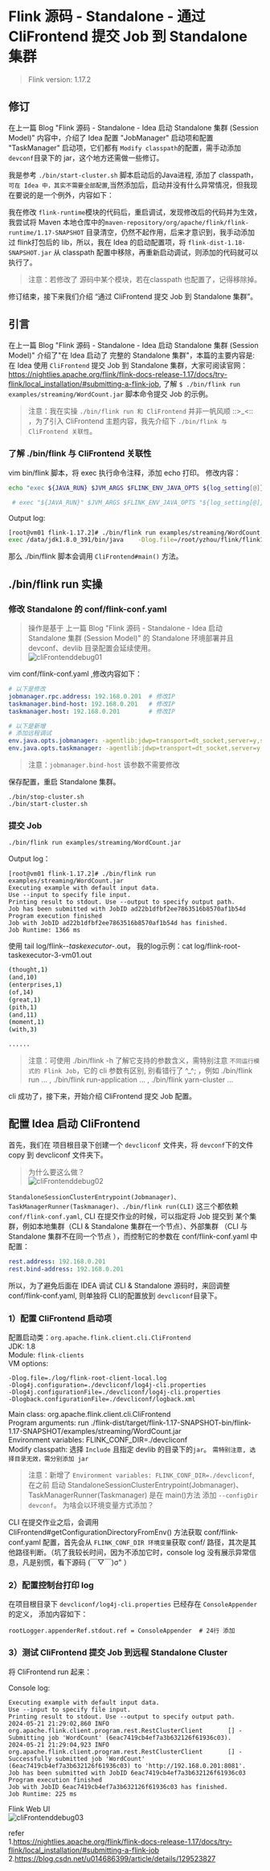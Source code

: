 # Flink 源码 - Standalone - 通过 CliFrontend 提交 Job 到 Standalone 集群   

>Flink version: 1.17.2   
 
## 修订		
在上一篇 Blog "Flink 源码 - Standalone - Idea 启动 Standalone 集群 (Session Model)" 内容中，介绍了 Idea 配置 "JobManager" 启动项和配置 "TaskManager" 启动项，它们都有 `Modify classpath`的配置，需手动添加`devconf`目录下的 jar，这个地方还需做一些修订。                   

我是参考 `./bin/start-cluster.sh` 脚本启动后的Java进程, 添加了 classpath，`可在 Idea 中，其实不需要全部配置`,当然添加后，启动并没有什么异常情况，但我现在要说的是一个例外，内容如下：                       

我在修改 `flink-runtime`模块的代码后，重启调试，发现修改后的代码并为生效，我尝试将 Maven 本地仓库中的`maven-repository/org/apache/flink/flink-runtime/1.17-SNAPSHOT` 目录清空，仍然不起作用，后来才意识到，我手动添加过 flink打包后的 lib，所以，我在 Idea 的启动配置项，将 `flink-dist-1.18-SNAPSHOT.jar` 从 classpath 配置中移除，再重新启动调试，则添加的代码就可以执行了。          

>注意：若修改了 源码中某个模块，若在classpath 也配置了，记得移除掉。                

修订结束，接下来我们介绍 “通过 CliFrontend 提交 Job 到 Standalone 集群”。              

## 引言     
在上一篇 Blog "Flink 源码 - Standalone - Idea 启动 Standalone 集群 (Session Model)" 介绍了"在 Idea 启动了 完整的 Standalone 集群"，本篇的主要内容是: 在 Idea 使用 `CliFrontend` 提交 Job 到 Standalone 集群，大家可阅读官网：https://nightlies.apache.org/flink/flink-docs-release-1.17/docs/try-flink/local_installation/#submitting-a-flink-job, 了解 `$ ./bin/flink run examples/streaming/WordCount.jar` 脚本命令提交 Job 的示例。      

>注意：我在实操 `./bin/flink run 和 CliFrontend` 并非一帆风顺 ::>_<:: ，为了引入 CliFrontend 主题内容，我先介绍下 `./bin/flink 与 CliFrontend 关联性`。           

### 了解 ./bin/flink 与 CliFrontend 关联性          
vim bin/flink 脚本，将 exec 执行命令注释，添加 echo 打印。 修改内容：                   
```bash
echo "exec ${JAVA_RUN} $JVM_ARGS $FLINK_ENV_JAVA_OPTS ${log_setting[@]} -classpath \"`manglePathList \"$CC_CLASSPATH:    $INTERNAL_HADOOP_CLASSPATHS\"`\" org.apache.flink.client.cli.CliFrontend \"$@\""

 # exec "${JAVA_RUN}" $JVM_ARGS $FLINK_ENV_JAVA_OPTS "${log_setting[@]}" -classpath "`manglePathList "$CC_CLASSPATH:$I    NTERNAL_HADOOP_CLASSPATHS"`" org.apache.flink.client.cli.CliFrontend "$@"    
```

Output log:              
```bash
[root@vm01 flink-1.17.2]# ./bin/flink run examples/streaming/WordCount.jar  
exec /data/jdk1.8.0_391/bin/java    -Dlog.file=/root/yzhou/flink/flink1172/flink-1.17.2/log/flink-root-client-vm01.log -Dlog4j.configuration=file:/root/yzhou/flink/flink1172/flink-1.17.2/conf/log4j-cli.properties -Dlog4j.configurationFile=file:/root/yzhou/flink/flink1172/flink-1.17.2/conf/log4j-cli.properties -Dlogback.configurationFile=file:/root/yzhou/flink/flink1172/flink-1.17.2/conf/logback.xml -classpath "/root/yzhou/flink/flink1172/flink-1.17.2/lib/flink-cep-1.17.2.jar:/root/yzhou/flink/flink1172/flink-1.17.2/lib/flink-connector-files-1.17.2.jar:/root/yzhou/flink/flink1172/flink-1.17.2/lib/flink-csv-1.17.2.jar:/root/yzhou/flink/flink1172/flink-1.17.2/lib/flink-json-1.17.2.jar:/root/yzhou/flink/flink1172/flink-1.17.2/lib/flink-scala_2.12-1.17.2.jar:/root/yzhou/flink/flink1172/flink-1.17.2/lib/flink-table-api-java-uber-1.17.2.jar:/root/yzhou/flink/flink1172/flink-1.17.2/lib/flink-table-planner-loader-1.17.2.jar:/root/yzhou/flink/flink1172/flink-1.17.2/lib/flink-table-runtime-1.17.2.jar:/root/yzhou/flink/flink1172/flink-1.17.2/lib/log4j-1.2-api-2.17.1.jar:/root/yzhou/flink/flink1172/flink-1.17.2/lib/log4j-api-2.17.1.jar:/root/yzhou/flink/flink1172/flink-1.17.2/lib/log4j-core-2.17.1.jar:/root/yzhou/flink/flink1172/flink-1.17.2/lib/log4j-slf4j-impl-2.17.1.jar:/root/yzhou/flink/flink1172/flink-1.17.2/lib/flink-dist-1.17.2.jar::/opt/module/hadoop-3.1.3/etc/hadoop:" org.apache.flink.client.cli.CliFrontend "run examples/streaming/WordCount.jar"  
```
那么 ./bin/flink 脚本会调用 `CliFrontend#main()` 方法。     

## ./bin/flink run 实操    

### 修改 Standalone 的 conf/flink-conf.yaml         
>操作是基于 上一篇 Blog "Flink 源码 - Standalone - Idea 启动 Standalone 集群 (Session Model)" 的 Standalone 环境部署并且 devconf、devlib 目录配置会延续使用。          
![cliFrontenddebug01](images/cliFrontenddebug01.png)     

vim conf/flink-conf.yaml ,修改内容如下：            
```yaml
# 以下是修改
jobmanager.rpc.address: 192.168.0.201  # 修改IP
taskmanager.bind-host: 192.168.0.201   # 修改IP
taskmanager.host: 192.168.0.201        # 修改IP

# 以下是新增 
# 添加远程调试  
env.java.opts.jobmanager: -agentlib:jdwp=transport=dt_socket,server=y,suspend=n,address=192.168.0.201:5007   
env.java.opts.taskmanager: -agentlib:jdwp=transport=dt_socket,server=y,suspend=n,address=192.168.0.201:5008
``` 
>注意：`jobmanager.bind-host` 该参数不需要修改          

保存配置，重启 Standalone 集群。        
```shell
./bin/stop-cluster.sh   
./bin/start-cluster.sh    
```

### 提交 Job   
```shell
./bin/flink run examples/streaming/WordCount.jar          
```

Output log：    
```shell
[root@vm01 flink-1.17.2]# ./bin/flink run examples/streaming/WordCount.jar
Executing example with default input data.
Use --input to specify file input.
Printing result to stdout. Use --output to specify output path.
Job has been submitted with JobID ad22b1dfbf2ee7863516b8570af1b54d
Program execution finished
Job with JobID ad22b1dfbf2ee7863516b8570af1b54d has finished.
Job Runtime: 1366 ms
```

使用 tail log/flink-*-taskexecutor-*.out， 我的log示例：cat log/flink-root-taskexecutor-3-vm01.out               
```bash
(thought,1)
(and,10)
(enterprises,1)
(of,14)
(great,1)
(pith,1)
(and,11)
(moment,1)
(with,3)

......
```

>注意：可使用 ./bin/flink -h 了解它支持的参数含义，需特别注意 `不同运行模式的 Flink Job`，它的 cli 参数有区别, 别看错行了 ^_^;  ，例如 ./bin/flink run ... , ./bin/flink run-application ... , ./bin/flink yarn-cluster ...     

cli 成功了，接下来，开始介绍 CliFrontend 提交 Job 配置。                  

## 配置 Idea 启动 CliFrontend    
首先，我们在 项目根目录下创建一个 `devcliconf` 文件夹，将 `devconf`下的文件 copy 到 devcliconf 文件夹下。       

>为什么要这么做？   
![cliFrontenddebug02](images/cliFrontenddebug02.png)   

`StandaloneSessionClusterEntrypoint(Jobmanager)、TaskManagerRunner(Taskmanager)、./bin/flink run(CLI)` 这三个都依赖 `conf/flink-conf.yaml`,  CLI 在提交作业的时候，可以指定将 Job 提交到 某个集群，例如本地集群（CLI & Standalone 集群在一个节点）、外部集群 （CLI 与 Standalone 集群不在同一个节点 ），而控制它的参数在 conf/flink-conf.yaml 中配置：      
```yaml  
rest.address: 192.168.0.201 
rest.bind-address: 192.168.0.201  
```

所以，为了避免后面在 IDEA 调试 CLI & Standalone 源码时，来回调整 conf/flink-conf.yaml, 则单独将 CLI的配置放到 `devcliconf`目录下。          

### 1）配置 CliFrontend 启动项    
配置启动类：`org.apache.flink.client.cli.CliFrontend`           
JDK: 1.8    
Module: `flink-clients`   
VM options:   
```shell 
-Dlog.file=./log/flink-root-client-local.log 
-Dlog4j.configuration=./devcliconf/log4j-cli.properties 
-Dlog4j.configurationFile=./devcliconf/log4j-cli.properties 
-Dlogback.configurationFile=./devcliconf/logback.xml  
```

Main class: org.apache.flink.client.cli.CliFrontend     
Program arguments:  run ./flink-dist/target/flink-1.17-SNAPSHOT-bin/flink-1.17-SNAPSHOT/examples/streaming/WordCount.jar     
Environment variables: FLINK_CONF_DIR=./devcliconf     
Modify classpath: 选择 `Include` 且指定 devlib 的目录下的`jar`。   `需特别注意, 选择目录无效，需分别添加 jar`                 

>注意：新增了 `Environment variables: FLINK_CONF_DIR=./devcliconf`, 在之前 启动 StandaloneSessionClusterEntrypoint(Jobmanager)、TaskManagerRunner(Taskmanager) 是在 main()方法 添加 `--configDir devconf`。 为啥会以环境变量方式添加？         

CLI 在提交作业之后，会调用 CliFrontend#getConfigurationDirectoryFromEnv() 方法获取 conf/flink-conf.yaml 配置，首先会从 `FLINK_CONF_DIR 环境变量`获取 conf/ 路径，其次是其他路径判断。（坑了我较长时间，因为不添加它时，console log 没有展示异常信息，凡是别慌，看下源码 (￣▽￣)σ" ）                

### 2）配置控制台打印 log   
在项目根目录下 `devcliconf/log4j-cli.properties` 已经存在 `ConsoleAppender`的定义， 添加内容如下：   
```shell
rootLogger.appenderRef.stdout.ref = ConsoleAppender  # 24行 添加 
```

### 3）测试 CliFrontend 提交 Job 到远程 Standalone Cluster  
将 CliFrontend run 起来：       

Console log:        
```shell
Executing example with default input data.
Use --input to specify file input.
Printing result to stdout. Use --output to specify output path.
2024-05-21 21:29:02,860 INFO  org.apache.flink.client.program.rest.RestClusterClient       [] - Submitting job 'WordCount' (6eac7419cb4ef7a3b632126f61936c03).
2024-05-21 21:29:04,923 INFO  org.apache.flink.client.program.rest.RestClusterClient       [] - Successfully submitted job 'WordCount' (6eac7419cb4ef7a3b632126f61936c03) to 'http://192.168.0.201:8081'.
Job has been submitted with JobID 6eac7419cb4ef7a3b632126f61936c03
Program execution finished
Job with JobID 6eac7419cb4ef7a3b632126f61936c03 has finished.
Job Runtime: 225 ms    
```     

Flink Web UI     
![cliFrontenddebug03](images/cliFrontenddebug03.png)     



refer       
1.https://nightlies.apache.org/flink/flink-docs-release-1.17/docs/try-flink/local_installation/#submitting-a-flink-job      
2.https://blog.csdn.net/u014686399/article/details/129523827              


